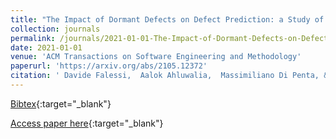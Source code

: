 ```yaml
---
title: "The Impact of Dormant Defects on Defect Prediction: a Study of 19 Apache Projects"
collection: journals
permalink: /journals/2021-01-01-The-Impact-of-Dormant-Defects-on-Defect-Prediction-a-Study-of-19-Apache-Projects
date: 2021-01-01
venue: 'ACM Transactions on Software Engineering and Methodology'
paperurl: 'https://arxiv.org/abs/2105.12372'
citation: ' Davide Falessi,  Aalok Ahluwalia,  Massimiliano Di Penta, &quot;The Impact of Dormant Defects on Defect Prediction: a Study of 19 Apache Projects.&quot; ACM Transactions on Software Engineering and Methodology, 2021.'
---
```

[Bibtex](https://dblp.org/rec/journals/corr/abs-2105-12372.bib){:target="_blank"}

[Access paper here](https://arxiv.org/abs/2105.12372){:target="_blank"}

